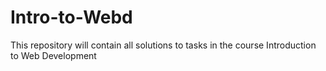 # Intro-to-Webd
This repository will contain all solutions to tasks in the course Introduction to Web Development
